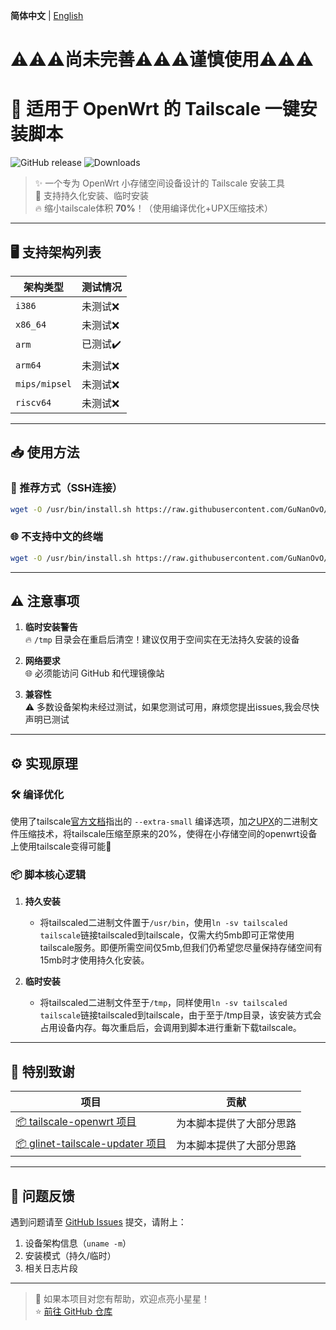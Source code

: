 
**简体中文** | [English](README_en.md)  

# ⚠️⚠️⚠️尚未完善⚠️⚠️⚠️谨慎使用⚠️⚠️⚠️
# 📖 适用于 OpenWrt 的 Tailscale 一键安装脚本

![GitHub release](https://img.shields.io/github/v/release/GuNanOvO/openwrt-tailscale?style=flat-square)
![Downloads](https://img.shields.io/github/downloads/GuNanOvO/openwrt-tailscale/total?style=flat-square)

> ✨ 一个专为 OpenWrt 小存储空间设备设计的 Tailscale 安装工具  
> 🚀 支持持久化安装、临时安装  
> 🔥 缩小tailscale体积 **70%**！（使用编译优化+UPX压缩技术）

---

## 🖥️ 支持架构列表

| 架构类型        | 测试情况      |
|-----------------|---------------|
| `i386`          | 未测试❌        |
| `x86_64`        | 未测试❌        |
| `arm`           | 已测试✔️        |
| `arm64`         | 未测试❌        |
| `mips/mipsel`   | 未测试❌        |
| `riscv64`       | 未测试❌        |


---

## 📥 使用方法

### 🔌 推荐方式（SSH连接）

```bash
wget -O /usr/bin/install.sh https://raw.githubusercontent.com/GuNanOvO/openwrt-tailscale/main/install.sh && chmod +x /usr/bin/install.sh && /usr/bin/install.sh
```

### 🌐 不支持中文的终端
```bash
wget -O /usr/bin/install.sh https://raw.githubusercontent.com/GuNanOvO/openwrt-tailscale/main/install_en_cnproxy.sh && chmod +x /usr/bin/install.sh && /usr/bin/install.sh
```
---

## ⚠️ 注意事项

1. **临时安装警告**  
   🔥 `/tmp` 目录会在重启后清空！建议仅用于空间实在无法持久安装的设备

2. **网络要求**  
   🌐 必须能访问 GitHub 和代理镜像站

3. **兼容性**  
   ⚠️ 多数设备架构未经过测试，如果您测试可用，麻烦您提出issues,我会尽快声明已测试


---

## ⚙️ 实现原理

### 🛠️ 编译优化

使用了tailscale[官方文档](https://tailscale.com/kb/1207/small-tailscale)指出的 `--extra-small` 编译选项，加之[UPX](https://upx.github.io/)的二进制文件压缩技术，将tailscale压缩至原来的20%，使得在小存储空间的openwrt设备上使用tailscale变得可能🎉

### 📦 脚本核心逻辑
1. **持久安装**  
   - 将tailscaled二进制文件置于`/usr/bin`，使用`ln -sv tailscaled tailscale`链接tailscaled到tailscale，仅需大约5mb即可正常使用tailscale服务。即便所需空间仅5mb,但我们仍希望您尽量保持存储空间有15mb时才使用持久化安装。

2. **临时安装**  
   - 将tailscaled二进制文件至于`/tmp`，同样使用`ln -sv tailscaled tailscale`链接tailscaled到tailscale，由于至于/tmp目录，该安装方式会占用设备内存。每次重启后，会调用到脚本进行重新下载tailscale。

---

## 🙏 特别致谢

| 项目 | 贡献 |
|------|------|
| [📦 tailscale-openwrt 项目](https://github.com/CH3NGYZ/tailscale-openwrt) | 为本脚本提供了大部分思路 |
| [📦 glinet-tailscale-updater 项目](https://github.com/Admonstrator/glinet-tailscale-updater) | 为本脚本提供了大部分思路 |

---

## 🐛 问题反馈

遇到问题请至 [GitHub Issues](https://github.com/GuNanOvO/openwrt-tailscale/issues) 提交，请附上：
1. 设备架构信息（`uname -m`）
2. 安装模式（持久/临时）
3. 相关日志片段

---

> 💖 如果本项目对您有帮助，欢迎点亮小星星！  
> ⭐ [前往 GitHub 仓库](https://github.com/GuNanOvO/openwrt-tailscale)